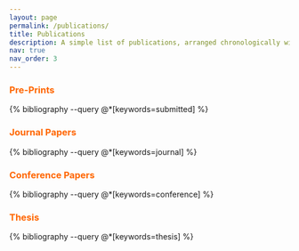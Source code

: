 ```yaml
---
layout: page
permalink: /publications/
title: Publications
description: A simple list of publications, arranged chronologically within each section.
nav: true
nav_order: 3
---
```


<!-- _pages/publications.md -->
<!-- Bibsearch Feature -->
<!-- {% include bib_search.liquid %} -->

<div class="publications">

  <h3 style="font-weight: bold; color: #ff6600;">Pre-Prints</h3>
  <div class="submitted">
    {% bibliography --query @*[keywords=submitted] %}
  </div>

  <h3 style="font-weight: bold; color: #ff6600;">Journal Papers</h3>
  <div class="journal">
    {% bibliography --query @*[keywords=journal] %}
  </div>

  <h3 style="font-weight: bold; color: #ff6600;">Conference Papers</h3>
  <div class="conference">
    {% bibliography --query @*[keywords=conference] %}
  </div>

  <h3 style="font-weight: bold; color: #ff6600;">Thesis</h3>
  <div class="thesis">
    {% bibliography --query @*[keywords=thesis] %}
  </div>

</div>
